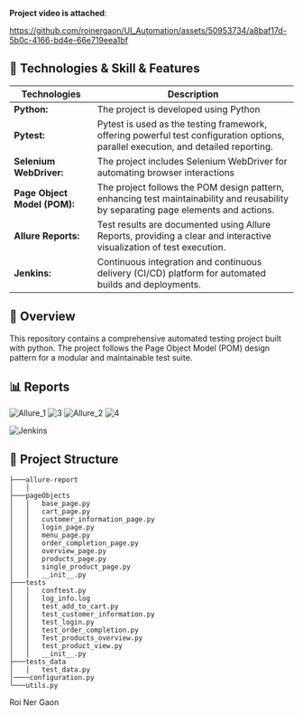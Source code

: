 **Project video is attached**:

https://github.com/roinergaon/UI_Automation/assets/50953734/a8baf17d-5b0c-4166-bd4e-66e719eea1bf
## 📑 Technologies & Skill & Features
| Technologies      | Description |
| ----------- | ----------- |
| **Python:**      | The project is developed using Python |
| **Pytest:**   | Pytest is used as the testing framework, offering powerful test configuration options, parallel execution, and detailed reporting.        |
| **Selenium WebDriver:**   | The project includes Selenium WebDriver for automating browser interactions        |
| **Page Object Model (POM):**   | The project follows the POM design pattern, enhancing test maintainability and reusability by separating page elements and actions.        |
| **Allure Reports:**   | Test results are documented using Allure Reports, providing a clear and interactive visualization of test execution.        |
| **Jenkins:**   | Continuous integration and continuous delivery (CI/CD) platform for automated builds and deployments.        |

## 📖 Overview
This repository contains a comprehensive automated testing project built with python.
The project follows the Page Object Model (POM) design pattern for a modular and maintainable test suite.

## 📊 Reports
![Allure_1](https://github.com/roinergaon/UI_Automation/assets/50953734/ed6d5651-465c-4b2d-9039-6630b804aed5)
![3](https://github.com/roinergaon/UI_Automation/assets/50953734/a4e37f75-8187-4d04-af51-d2349f11cece)
![Allure_2](https://github.com/roinergaon/UI_Automation/assets/50953734/dddbfb6e-fa24-45f9-84b2-f658bd4aa184)
![4](https://github.com/roinergaon/UI_Automation/assets/50953734/a9da39b4-cf5f-473d-9a59-eb4b94e1de09)

![Jenkins](https://github.com/roinergaon/UI_Automation/assets/50953734/9a331ae6-814c-46f6-8406-1e2cc531082b)

## 📁 Project Structure
```
├───allure-report     
│   │
├───pageObjects
│   │   base_page.py
│   │   cart_page.py
│   │   customer_information_page.py
│   │   login_page.py
│   │   menu_page.py
│   │   order_completion_page.py
│   │   overview_page.py
│   │   products_page.py
│   │   single_product_page.py
│   │   __init__.py
├───tests
│   │   conftest.py
│   │   log_info.log
│   │   test_add_to_cart.py
│   │   test_customer_information.py
│   │   test_login.py
│   │   test_order_completion.py
│   │   Test_products_overview.py
│   │   test_product_view.py
│   │   __init__.py
├───tests_data
│   │   test_data.py
│────configuration.py
└───utils.py
```
Roi Ner Gaon 








